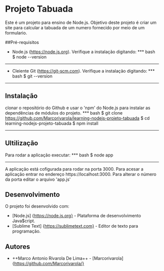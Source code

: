# Projeto Tabuada

Este é um projeto para ensino de Node.js. Objetivo deste projeto é criar um site para calcular a tabuada de um numero fornecido por meio de um formulario.

##Pré-requisitos

* Node.js (https://node.js.org). Verifique a instalação digitando:
*** bash
$ node --version
***

* Cleiente Git (https://git-scm.com). Verifique a instalação digitando:
*** bash
$ git --version
***

## Instalação

clonar o repositório do Github e usar o 'npm' do Node.js para instalar as dependências de módulos do projeto.
*** bash
$ git clone https://github.com/Marcorivarola/learning-nodejs-projeto-tabuada
$ cd learning-nodejs-projeto-tabuada
$ npm install
***

## Ultilização

Para rodar a aplicação executar:
*** bash
$ node app
***

A aplicação está cofigurada para rodar na porta 3000. Para acesar a aplicação entrar no endereço https://localhost:3000. Para alterar o número da porta editar o arquivo 'app.js'

## Desenvolvimento

O projeto foi desenvolvido com:

* [Node.js] {https://node.js.org} - Plataforma de desenvolvimento Java$cript.
* [Sublime Text] {https://sublimetext.com} - Editor de texto para programação.

## Autores

* ++Marco Antonio Rivarola De Lima++ - [Marcorivarola] {https://github.com/Marcorivarola/}